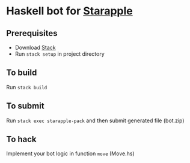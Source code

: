 # Haskell bot for [Starapple](https://starapple.riddles.io)

## Prerequisites

- Download [Stack](https://docs.haskellstack.org/en/stable/README/)
- Run `stack setup` in project directory

## To build

Run `stack build`

## To submit

Run `stack exec starapple-pack` and then submit generated file (bot.zip)

## To hack

Implement your bot logic in function `move` (Move.hs)